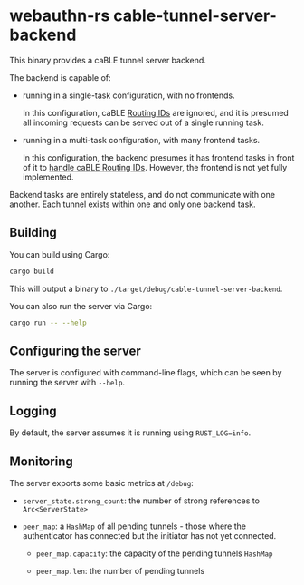 # webauthn-rs cable-tunnel-server-backend

This binary provides a caBLE tunnel server backend.

The backend is capable of:

* running in a single-task configuration, with no frontends.

  In this configuration, caBLE [Routing IDs][background] are ignored, and it is
  presumed all incoming requests can be served out of a single running task.

* running in a multi-task configuration, with many frontend tasks.

  In this configuration, the backend presumes it has frontend tasks in front of
  it to [handle caBLE Routing IDs][background]. However, the frontend is not yet
  fully implemented.

Backend tasks are entirely stateless, and do not communicate with one another.
Each tunnel exists within one and only one backend task.

[background]: ../README.md#background

## Building

You can build using Cargo:

```sh
cargo build
```

This will output a binary to `./target/debug/cable-tunnel-server-backend`.

You can also run the server via Cargo:

```sh
cargo run -- --help
```

## Configuring the server

The server is configured with command-line flags, which can be seen by running
the server with `--help`.

## Logging

By default, the server assumes it is running using `RUST_LOG=info`.

## Monitoring

The server exports some basic metrics at `/debug`:

* `server_state.strong_count`: the number of strong references to `Arc<ServerState>`

* `peer_map`: a `HashMap` of all pending tunnels - those where the authenticator
  has connected but the initiator has not yet connected.

  * `peer_map.capacity`: the capacity of the pending tunnels `HashMap`

  * `peer_map.len`: the number of pending tunnels
